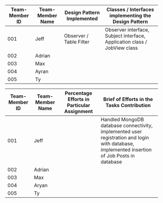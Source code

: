| Team-Member ID | Team-Member Name | Design Pattern Implemented | Classes / Interfaces implementing the Design Pattern                     |
|----------------|------------------|----------------------------|--------------------------------------------------------------------------|
| 001            | Jeff             | Observer / Table Filter    | Observer interface, Subject interface, Application class / JobView class |
| 002            | Adrian           |                            |                                                                          |
| 003            | Max              |                            |                                                                          |
| 004            | Ayran            |                            |                                                                          |
| 005            | Ty               |                            |                                                                          |


| Team-Member ID | Team-Member Name | Percentage Efforts in Particular Assignment | Brief of Efforts in the Tasks Contribution                                                                                                   |
|----------------|------------------|---------------------------------------------|----------------------------------------------------------------------------------------------------------------------------------------------|
| 001            | Jeff             |                                             | Handled MongoDB database connectivity, implemented user registration and login with database, implemented insertion of Job Posts in database |
| 002            | Adrian           |                                             |                                                                                                                                              |
| 003            | Max              |                                             |                                                                                                                                              |
| 004            | Aryan            |                                             |                                                                                                                                              |
| 005            | Ty               |                                             |                                                                                                                                              |
